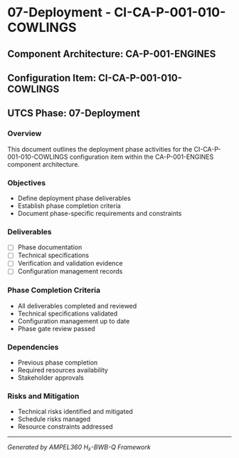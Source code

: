 # 07-Deployment - CI-CA-P-001-010-COWLINGS

## Component Architecture: CA-P-001-ENGINES
## Configuration Item: CI-CA-P-001-010-COWLINGS
## UTCS Phase: 07-Deployment

### Overview
This document outlines the deployment phase activities for the CI-CA-P-001-010-COWLINGS configuration item within the CA-P-001-ENGINES component architecture.

### Objectives
- Define deployment phase deliverables
- Establish phase completion criteria
- Document phase-specific requirements and constraints

### Deliverables
- [ ] Phase documentation
- [ ] Technical specifications
- [ ] Verification and validation evidence
- [ ] Configuration management records

### Phase Completion Criteria
- All deliverables completed and reviewed
- Technical specifications validated
- Configuration management up to date
- Phase gate review passed

### Dependencies
- Previous phase completion
- Required resources availability
- Stakeholder approvals

### Risks and Mitigation
- Technical risks identified and mitigated
- Schedule risks managed
- Resource constraints addressed

---
*Generated by AMPEL360 H₂-BWB-Q Framework*
